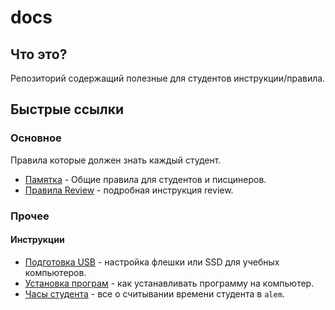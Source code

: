 # docs
## Что это?
Репозиторий содержащий полезные для студентов инструкции/правила.

## Быстрые ссылки
### Основное
Правила которые должен знать каждый студент.
- [Памятка](MEMO.md) - Общие правила для студентов и писцинеров.
- [Правила Review](how-to-review.md) - подробная инструкция review.

### Прочее
#### Инструкции
- [Подготовка USB](usb-configuration.md) - настройка флешки или SSD для учебных компьютеров.
- [Установка програм](usb-application-installation.md) - как устанавливать программу на компьютер.
- [Часы студента](student-hours.md) - все о считывании времени студента в `alem`.
